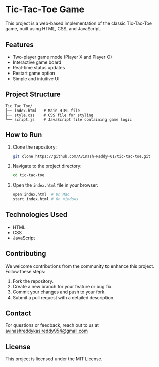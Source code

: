 # Tic-Tac-Toe Game

This project is a web-based implementation of the classic Tic-Tac-Toe game, built using HTML, CSS, and JavaScript.

## Features

* Two-player game mode (Player X and Player O)
* Interactive game board
* Real-time status updates
* Restart game option
* Simple and intuitive UI

## Project Structure

```
Tic Tac Toe/
├── index.html   # Main HTML file
├── style.css    # CSS file for styling
└── script.js    # JavaScript file containing game logic
```

## How to Run

1. Clone the repository:

   ```bash
   git clone https://github.com/Avinash-Reddy-01/tic-tac-toe.git
   ```
2. Navigate to the project directory:

   ```bash
   cd tic-tac-toe
   ```
3. Open the `index.html` file in your browser:

   ```bash
   open index.html  # On Mac
   start index.html # On Windows
   ```

## Technologies Used

* HTML
* CSS
* JavaScript

## Contributing

We welcome contributions from the community to enhance this project. Follow these steps:

1. Fork the repository.
2. Create a new branch for your feature or bug fix.
3. Commit your changes and push to your fork.
4. Submit a pull request with a detailed description.

## Contact

For questions or feedback, reach out to us at avinashreddykasireddy954@gmail.com

## License

This project is licensed under the MIT License.
